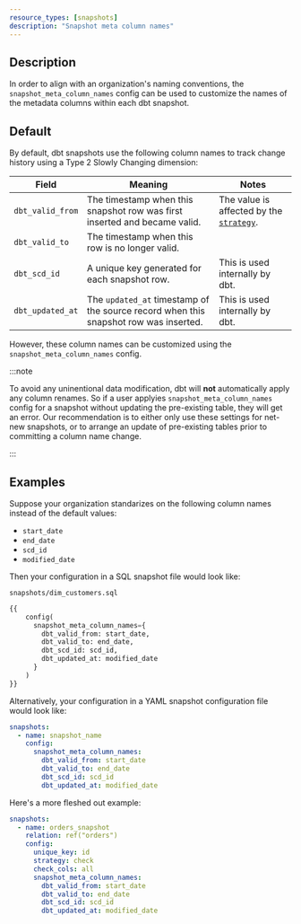 ```yaml
---
resource_types: [snapshots]
description: "Snapshot meta column names"
---
```


## Description

In order to align with an organization's naming conventions, the `snapshot_meta_column_names` config can be used to customize the names of the metadata columns within each dbt snapshot.

## Default

By default, dbt snapshots use the following column names to track change history using a Type 2 Slowly Changing dimension:

| Field          | Meaning | Notes |
| -------------- | ------- | ----- |
| `dbt_valid_from` | The timestamp when this snapshot row was first inserted and became valid. | The value is affected by the [`strategy`](/reference/resource-configs/strategy). |
| `dbt_valid_to`   | The timestamp when this row is no longer valid. |  |
| `dbt_scd_id`     | A unique key generated for each snapshot row. | This is used internally by dbt. |
| `dbt_updated_at` | The `updated_at` timestamp of the source record when this snapshot row was inserted. | This is used internally by dbt. |

However, these column names can be customized using the `snapshot_meta_column_names` config.

:::note

To avoid any uninentional data modification, dbt will **not** automatically apply any column renames. So if a user applyies `snapshot_meta_column_names` config for a snapshot without updating the pre-existing table, they will get an error. Our recommendation is to either only use these settings for net-new snapshots, or to arrange an update of pre-existing tables prior to committing a column name change.

:::

## Examples

Suppose your organization standarizes on the following column names instead of the default values:
- `start_date`
- `end_date`
- `scd_id`
- `modified_date`

Then your configuration in a SQL snapshot file would look like:

`snapshots/dim_customers.sql`

```sql
{{
    config(
      snapshot_meta_column_names={
        dbt_valid_from: start_date,
        dbt_valid_to: end_date,
        dbt_scd_id: scd_id,
        dbt_updated_at: modified_date
      }
    )
}}
```

Alternatively, your configuration in a YAML snapshot configuration file would look like:

```yaml
snapshots:
  - name: snapshot_name
    config:
      snapshot_meta_column_names:
        dbt_valid_from: start_date
        dbt_valid_to: end_date
        dbt_scd_id: scd_id
        dbt_updated_at: modified_date
```

Here's a more fleshed out example:

<File name='snapshots/schema.yml'>

```yaml
snapshots:
  - name: orders_snapshot
    relation: ref("orders")
    config:
      unique_key: id
      strategy: check
      check_cols: all
      snapshot_meta_column_names:
        dbt_valid_from: start_date
        dbt_valid_to: end_date
        dbt_scd_id: scd_id
        dbt_updated_at: modified_date
```

</File>
